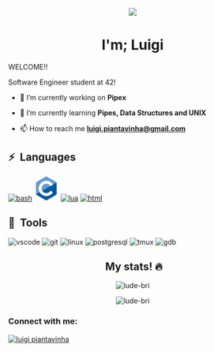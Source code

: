 <p align="center">
  <img src="https://capsule-render.vercel.app/api?type=venom&height=200&color=1fcf9a&text=Hello!&fontAlignY=73&animation=fadeIn&fontColor=f7fcfb" />
</p>
<h1 align="center"> I'm;&nbsp;Luigi</h1>

<p> WELCOME!! </p>
Software Engineer student at 42!

- 🔭 I’m currently working on **Pipex**

- 🌱 I’m currently learning **Pipes, Data Structures and UNIX**

- 📫 How to reach me **luigi.piantavinha@gmail.com**

<h2> ⚡ &nbsp;Languages </h2>
<p align="left"> 
<a href="https://www.gnu.org/software/bash/"><img src="https://bashlogo.com/img/symbol/png/full_colored_light.png" alt="bash" width="50" height="50"/></a> 
<a href="https://www.learn-c.org"><img src="https://raw.githubusercontent.com/devicons/devicon/master/icons/c/c-original.svg" alt="c" width="50" height="50"/></a>  
<a href="https://www.lua.org"><img src="https://upload.wikimedia.org/wikipedia/commons/c/cf/Lua-Logo.svg" alt="lua" width="50" height="50"/></a> 
<a href="https://html.spec.whatwg.org"><img src="https://cdn-icons-png.flaticon.com/512/732/732212.png" alt="html" width="50" height="50"/> </a> </p>

<h2> 🚀 &nbsp;Tools </h2>
<p align="left">
<img src="https://cdn.jsdelivr.net/gh/devicons/devicon/icons/vscode/vscode-original.svg" alt="vscode" width="50" height="50"/> </a> 
<img src="https://www.vectorlogo.zone/logos/git-scm/git-scm-icon.svg" alt="git" width="50" height="50"/> </a> 
<img src="https://icons.iconarchive.com/icons/dakirby309/simply-styled/256/OS-Linux-icon.png" alt="linux" width="50" height="50"/> </a>
<img src="https://upload.wikimedia.org/wikipedia/commons/2/29/Postgresql_elephant.svg" alt="postgresql" width="50" height="50"/> </a> 
<img src="https://cdn.worldvectorlogo.com/logos/tmux.svg" alt="tmux" width="50" height="50"/> 
<img src="https://upload.wikimedia.org/wikipedia/commons/8/83/The_GNU_logo.png" alt="gdb" width="50" height="50"/> </a> 
</p>

<h2 align="center"> &nbsp;My stats! 🔥 </h2>
<p align="center"> <img src="https://github-readme-stats.vercel.app/api?username=lude-bri&show_icons=true&locale=en&theme=dark" alt="lude-bri" /> </p>
<p align="center"> <img src="https://github-readme-stats.vercel.app/api/top-langs?username=lude-bri&show_icons=true&locale=en&theme=dark&layout=compact" alt="lude-bri" /> </p>


<h3 align="left">Connect with me:</h3>
<p align="left">
<a href="https://linkedin.com/in/luigi piantavinha" target="blank"><img align="center" src="https://raw.githubusercontent.com/rahuldkjain/github-profile-readme-generator/master/src/images/icons/Social/linked-in-alt.svg" alt="luigi piantavinha" height="30" width="40" /></a> 
</p>
